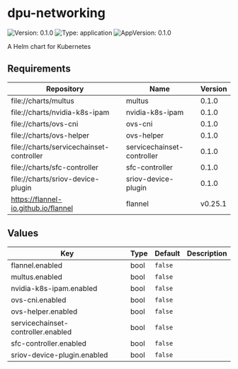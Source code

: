 # dpu-networking

![Version: 0.1.0](https://img.shields.io/badge/Version-0.1.0-informational?style=flat-square) ![Type: application](https://img.shields.io/badge/Type-application-informational?style=flat-square) ![AppVersion: 0.1.0](https://img.shields.io/badge/AppVersion-0.1.0-informational?style=flat-square)

A Helm chart for Kubernetes

## Requirements

| Repository | Name | Version |
|------------|------|---------|
| file://charts/multus | multus | 0.1.0 |
| file://charts/nvidia-k8s-ipam | nvidia-k8s-ipam | 0.1.0 |
| file://charts/ovs-cni | ovs-cni | 0.1.0 |
| file://charts/ovs-helper | ovs-helper | 0.1.0 |
| file://charts/servicechainset-controller | servicechainset-controller | 0.1.0 |
| file://charts/sfc-controller | sfc-controller | 0.1.0 |
| file://charts/sriov-device-plugin | sriov-device-plugin | 0.1.0 |
| https://flannel-io.github.io/flannel | flannel | v0.25.1 |

## Values

| Key | Type | Default | Description |
|-----|------|---------|-------------|
| flannel.enabled | bool | `false` |  |
| multus.enabled | bool | `false` |  |
| nvidia-k8s-ipam.enabled | bool | `false` |  |
| ovs-cni.enabled | bool | `false` |  |
| ovs-helper.enabled | bool | `false` |  |
| servicechainset-controller.enabled | bool | `false` |  |
| sfc-controller.enabled | bool | `false` |  |
| sriov-device-plugin.enabled | bool | `false` |  |

